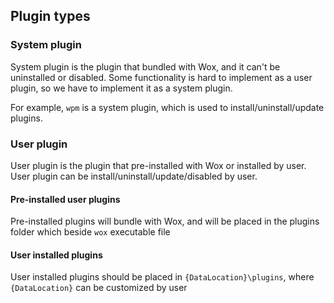 ## Plugin types

### System plugin
System plugin is the plugin that bundled with Wox, and it can't be uninstalled or disabled. Some functionality is hard to implement as a user plugin, 
so we have to implement it as a system plugin. 

For example, `wpm` is a system plugin, which is used to install/uninstall/update plugins.

### User plugin
User plugin is the plugin that pre-installed with Wox or installed by user. User plugin can be install/uninstall/update/disabled by user.

#### Pre-installed user plugins
Pre-installed plugins will bundle with Wox, and will be placed in the plugins folder which beside `wox` executable file

#### User installed plugins
User installed plugins should be placed in `{DataLocation}\plugins`, where `{DataLocation}` can be customized by user